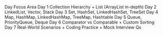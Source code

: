Day	Focus Area
Day 1	Collection Hierarchy + List (ArrayList in-depth)
Day 2	LinkedList, Vector, Stack
Day 3	Set, HashSet, LinkedHashSet, TreeSet
Day 4	Map, HashMap, LinkedHashMap, TreeMap, Hashtable
Day 5	Queue, PriorityQueue, Deque
Day 6	Comparator vs Comparable + Custom Sorting
Day 7	Real-World Scenarios + Coding Practice + Mock Interview Qs